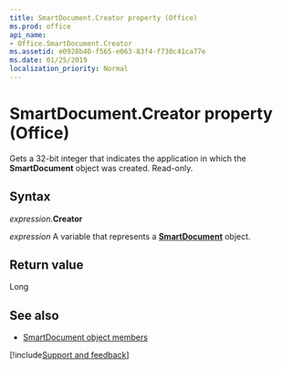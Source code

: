 ```yaml
---
title: SmartDocument.Creator property (Office)
ms.prod: office
api_name:
- Office.SmartDocument.Creator
ms.assetid: e0928b40-f565-e063-83f4-f730c41ca77e
ms.date: 01/25/2019
localization_priority: Normal
---
```



# SmartDocument.Creator property (Office)

Gets a 32-bit integer that indicates the application in which the **SmartDocument** object was created. Read-only.


## Syntax

_expression_.**Creator**

_expression_ A variable that represents a **[SmartDocument](Office.SmartDocument.md)** object.


## Return value

Long


## See also

- [SmartDocument object members](overview/Library-Reference/smartdocument-members-office.md)



[!include[Support and feedback](~/includes/feedback-boilerplate.md)]